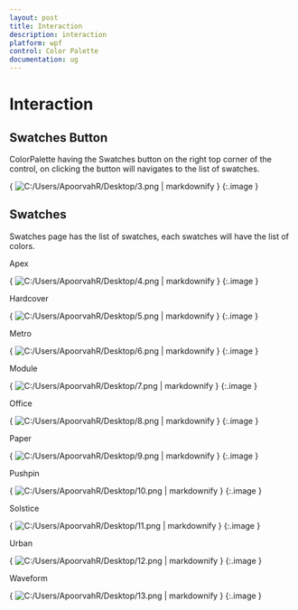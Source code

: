 ```yaml
---
layout: post
title: Interaction
description: interaction
platform: wpf
control: Color Palette
documentation: ug
---
```


# Interaction

## Swatches Button

ColorPalette having the Swatches button on the right top corner of the control, on clicking the button will navigates to the list of swatches.

{ ![C:/Users/ApoorvahR/Desktop/3.png](Interaction_images/Interaction_img1.png) | markdownify }
{:.image }


## Swatches

Swatches page has the list of swatches, each swatches will have the list of colors.

Apex

{ ![C:/Users/ApoorvahR/Desktop/4.png](Interaction_images/Interaction_img2.png) | markdownify }
{:.image }


Hardcover

{ ![C:/Users/ApoorvahR/Desktop/5.png](Interaction_images/Interaction_img3.png) | markdownify }
{:.image }


Metro

{ ![C:/Users/ApoorvahR/Desktop/6.png](Interaction_images/Interaction_img4.png) | markdownify }
{:.image }


Module

{ ![C:/Users/ApoorvahR/Desktop/7.png](Interaction_images/Interaction_img5.png) | markdownify }
{:.image }


Office

{ ![C:/Users/ApoorvahR/Desktop/8.png](Interaction_images/Interaction_img6.png) | markdownify }
{:.image }


Paper

{ ![C:/Users/ApoorvahR/Desktop/9.png](Interaction_images/Interaction_img7.png) | markdownify }
{:.image }


Pushpin

{ ![C:/Users/ApoorvahR/Desktop/10.png](Interaction_images/Interaction_img8.png) | markdownify }
{:.image }


Solstice

{ ![C:/Users/ApoorvahR/Desktop/11.png](Interaction_images/Interaction_img9.png) | markdownify }
{:.image }


Urban

{ ![C:/Users/ApoorvahR/Desktop/12.png](Interaction_images/Interaction_img10.png) | markdownify }
{:.image }


Waveform

{ ![C:/Users/ApoorvahR/Desktop/13.png](Interaction_images/Interaction_img11.png) | markdownify }
{:.image }




